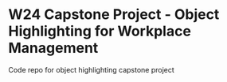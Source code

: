 # W24 Capstone Project - Object Highlighting for Workplace Management
Code repo for object highlighting capstone project
